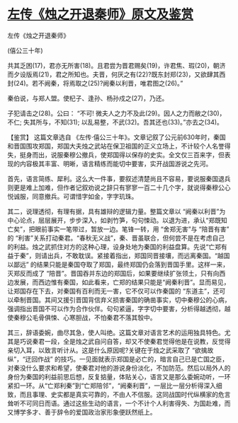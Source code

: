 # [左传《烛之开退秦师》原文及鉴赏](https://www.vrrw.net/wx/10236.html)

左传《烛之开退秦师》

(僖公三十年)

共其乏困(17)，君亦无所害(18)。且君尝为晋君赐矣(19)，许君焦、瑕(20)，朝济而夕设版焉(21)，君之所知也。夫晋，何厌之有(22)?既东封郑(23)，又欲肆其西封(24)。若不阙秦，将焉取之(25)?阙秦以利晋，唯君图之(26)。”

秦伯说，与郑人盟。使杞子、逢孙、杨孙戍之(27)，乃还。

子犯请击之(28)。公曰： “不可! 微夫人之力不及此(29)。因人之力而敝之(30)，不仁; 失其所与，不知(31); 以乱易整，不武(32)。吾其还也(33)。”亦去之(34)。



【鉴赏】 这篇文章选自 《左传·僖公三十年》。文章记叙了公元前630年时，秦国和晋国围攻郑国，郑国大夫烛之武站在保卫祖国的正义立场上，不计较个人名誉得失，挺身而出，说服秦穆公撤兵，使郑国得以保存的史实。全文仅三百来字，但表现的内容极其丰富、明晰，语言精练而能切中要害，实开战国游说之先河。

首先，语言简练、犀利。这么大一件事，要叙述清楚尚且不容易，要说服秦国退兵则更是难上加难，但作者记叙劝说之辞只有寥寥一百二十几个字，就说得秦穆公心悦诚服，同意撤兵。可谓惜字如金，字字玑珠。

其二，说理透彻，有理有据，具有雄辩的逻辑力量。整篇文章以 “阙秦以利晋”为中心论点，层层展开，步步深入，如剥竹笋，句句悚动。以退为进，承认“郑既知亡矣”，把眼前事实一笔带过，暂放一边。笔锋一转，用 “舍郑无害”与 “陪晋有害” 的 “利害”关系打动秦君。“春秋无义战”，秦、晋虽联合，但何尝不是在考虑自己的利益。烛之武抓住对方的这种心理，设身处地为秦国的利益盘算。先说“亡郑有益于秦”，则请出兵，不敢耽误。紧接着指出，郑国同晋接壤，而远离秦国。“越国以鄙远” 的结果只能是秦国夺取了郑国，最终郑国仍会落到晋国手里。这样一来，灭郑反而成了 “陪晋”。晋国吞并东边的郑国后，如果要继续扩张领土，只有向西边发展，而西边惟有秦国，如此看来，亡郑的结果只能是“阙秦利晋”。显而易见，让郑国存在下去，对秦国有百利而无一害，它不仅可以作秦国的 “东道主”，还可以牵制晋国。其间又援引晋国背信弃义损害秦国的确凿事实，切中秦穆公的心病，强调指出晋国不可以作为合作伙伴。句句紧逼，字字切中要害，分析得越透彻，越使秦穆公毛骨俱悚、心寒胆战，不怕秦君不落其彀中。

其三，辞语委婉，曲尽其急，使人叫绝。这篇文章对语言艺术的运用独具特色。尤其是巧说秦君一段，全是烛之武自问自答，却又不使秦君觉得他是在说教，反觉得亲切入耳，以致言听计从。这是什么原因呢?关键在于烛之武采取了 “欲擒故纵”，“迂回作战” 的技巧。一见面就表示郑国是必亡的，暗言自己已是亡国之臣，对秦没什么要求和希望，使秦君对他的游说身份淡化，不加防范。然后以局外人的身份为秦国的利益前思后想，反复掂量，体贴关心，语言又是那么委婉动听，一环紧扣一环。从“亡郑利秦”到“亡郑陪邻”，“阙秦利晋”，一层比一层分析得深入细致，而且事理、史实都是真实可靠的，不由人不信服。这同战国时代纵横家的危言耸听不可同日而语。通过这些生动的语言，一个不计个人利害得失、为国赴难，而又博学多才、善于辞令的爱国政治家形象便跃然纸上。

